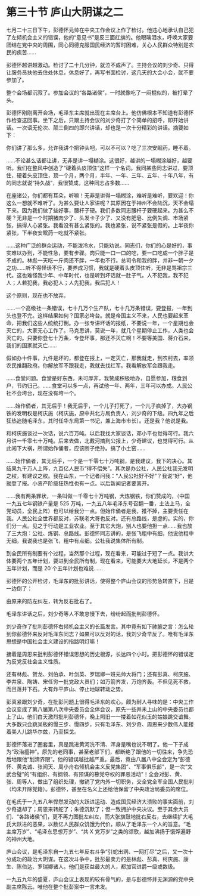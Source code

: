 # 第三十节 庐山大阴谋之二

七月二十三日下午，彭德怀元帅在中央工作会议上作了检讨。他违心地承认自己犯了左倾机会主义的错误，他的“意见书”是反三面红旗的。他眼噙泪水，呼唤大家要团结在党中央的周围，同心同德克服国民经济的暂时困难，关心人民群众特别是农民的疾苦……

彭德怀越讲越激动。检讨了二十几分钟，就泣不成声了。主持会议的刘少奇、只得让服务员扶他去住处休息，休息好了，再写书面检讨，这几天的大会小会，就不要参加了。

整个会场都沉寂了。参加会议的“各路诸侯”，一时就像吃了一闷棍似的，被打晕了头。

彭德怀刚刚离开会场，毛泽东主席就出现在主席台上。他仿佛根本不知道有彭德怀作检查这回事。坐下之后，只跟主持会议的刘少奇打了个简单的招呼，即开始讲话。一次语无伦次、颠三倒四的即兴讲话，却也是一次十分精彩的讲话。摘要如下：

你们讲了那么多，允许我讲个把钟头吧，可以不可以？吃了三次安眠药，睡不着。

……不论甚么话都让讲，无非是讲一塌糊涂。这很好，越讲的一塌糊涂越好，越要听。我们在整风中创造了“硬着头皮顶住”这样一个名词。我同某些同志讲过，要顶住，硬着头皮顶住，顶一个月，两个月，半年、一年、三年、五年、十年八年，有的同志就说“持久战”，我很赞成，这种同志占多数……

在座诸公，你们都有耳朵，听嘛！无非是讲得一塌糊涂，难听是难听，要欢迎！你这么一想就不难听了。为甚么要让人家讲呢？其原因在于神州不会陆沉，天不会塌下来。因为我们做了些好事，腰杆子硬。我们多数同志腰杆子要硬起来。为甚么不硬？无非是一个时期猪肉少了、头发卡子少了、又没有肥皂、比例失调、市场紧张，搞得人心紧张。我看没有甚么紧张的。我也紧张，说不紧张是假的。上半夜你紧张，下半夜安眠药一吃就不紧张。

……这种广泛的群众运动，不能泼冷水，只能劝说。同志们，你们的心是好的，事实难以办到，不能性急，要有步骤。肉只能一口一口的吃，要一口吃成一个胖子是不成的。林彪一天吃一斤肉还不胖，一年也不行。总司令和我的胖，并非一朝一夕之功……听不得怪话不行，要养成习惯，我就是硬着头皮顶住听，无非是骂祖宗三代。这也难怪我少年、中年时代，也是听到坏话就一肚子气。人不犯我，我不犯人；人若犯我，我必犯人；人先犯我，我后犯人！

这个原则，现在也不放弃。

……一个高级社一条错误，七十几万个生产队，七十几万条错误，要登报，一年到头也登不完。这样结果如何？国家必垮台。就是帝国主义不来，人民也要起来革命，把我们这些人统统打倒。办一张专讲坏话的报纸，不要说一年，一个星期也会灭亡的，大家无心工作了。马克思讲，莫说一年，就几个星期停止工作，人类也会灭亡的。只要你登七十万条，专登坏事，那还不灭亡啊！不要等美国、蒋介石来，我们的国家就灭亡……

假如办十件事，九件是坏的，都登在报上，一定灭亡，那我就走，到农村去，率领农民推翻政府。你解放军不跟我走，我就去找红军。我看解放军会跟我走。

……食堂问题。食堂是好东西，未可厚非，我赞成积极地办，自愿参加，粮食到户，节约归己。……食堂可以多一点，再试他一年、两年，三年可以办成。人民公社不会垮台，现在没有垮一个。

……始作俑者，其无后乎！我无后乎，一个儿子打死了，一个儿子疯掉了，大办钢铁的发明权是柯庆施（柯庆施，原中共北方局负责人，刘少奇的下级。四九年之后狂热追随毛泽东，其时任华东局第一书记，兼上海市市长）。还是我？他说是我。

和柯庆施谈过一次话，说六百万吨。以后我找大家谈话，邓小平也觉得可行。我六月讲一千零七十万吨。后来去做，北戴河搞到公报上，少奇建议，也觉得可行。从此闯下大祸，所谓始作俑者，应该断子绝孙。搞了小土窑……

……始作俑者，其无后乎，一个是一千零七十万吨钢，是我建议，我下的决心。其结果九千万人上阵，九百亿人民币“得不偿失”。其次是办公社，人民公社我无发明之权，有建议之权。我在山东，一个记者问我：“人民公社好不好”？我说“好”，他就登了报。小资产阶级狂热性也有一点。以后新闻记者要离开。

……我有两条罪状，一条叫做一千零七十万吨钢，大炼钢铁，你们赞成的，（中国一九五七年钢铁产量是 525 万吨，一九五八年毛泽东号召翻一番，土法上马，全党动员，全民上阵）也可以给我分一点。但始作俑者是我，推不掉，主要责任在我。人民公社全世界都反对，苏联老大哥也反对。还有总路线，是虚的。实的，你们分一点。见之于行动是工业农业。至于其它大炮，别人也要他担一点……我也放了三大炮：公社、炼钢、总路线。彭德怀同志讲的，是张飞粗中有细，他说他粗中无细。我说我也是张飞，粗中有点细。公社我说集体所有制。

到全民所有制要有个过程，当然那个过程，现在看来，可能过于短了一点。我讲大体要两个五年计划，要进到全民所有制，现在看来，可能要大大地延长，不是两个五年计划，而是 20 个五年计划也难说……

彭德怀的公开检讨，毛泽东的批彭讲话，使得整个庐山会议的形势急转直下，且是一边倒了：

由原来的防左纠左，转为反右批右了。

毛泽东讲话之后，刘少奇等人不敢怠慢下去，纷纷起而批判彭德怀。

刘少奇作了批判彭德怀右倾机会主义的长篇发言。其中竟有如下肺腑之言：怎么轮到你彭德怀来反对毛泽东同志？如果可以反对的话，我刘少奇早反了。唯有毛泽东思想是中国社会主义建设的指路明灯嘛！

接着是周恩来批判彭德怀错误思想的历史根源，长达四个小时。把彭德怀的错误定为反党反社会主义性质。

还有林彪、贺龙、刘伯承、叶剑英、罗瑞卿一班元帅大将门；还有彭真、柯庆施、李井泉、陶铸、宋任穷一批党政大员们；如万箭齐发，万炮齐轰。不但见死不救，而且落井下石。大有炸平庐山、停止地球转动之势。

彭真紧跟刘少奇，在批彭问题上很得毛泽东的欢心。颇为耐人寻味的是：中央工作会议变成了第八届第八次中央委员会全体会议，原先一些并未上山的中央委员也都上了山。他们白天激烈批判彭德怀，晚上照旧一一搂着如花似玉的姑娘跳交谊舞。大多数只会跳呆板的慢三步、慢四步，只有毛泽东、刘少奇、周恩来少数伟人能搂着美人儿跳华尔兹，乃至探戈。

彭德怀落进了圈套里，真是跳进黄河洗不清、浑身是嘴也说不明了。他一下子成为“政治瘟神”。原先的老同事，甚至老部下们，都断绝了跟他的一切往来，争先恐后地跟他“划清界限”。他的错误越批越严重。最后，竟由八届八中全会定为“彭德怀、黄克诚、张闻天、周小舟右倾机会主义反党集团”、“军事俱乐部”，是一次“文武合璧”的“有组织、有纲领、有预谋的篡党夺权的罪恶活动”！全会对彭、黄、张、周等人，做出了组织处理，撤销了党内外一切职务，交全党全军全国人民批判（均未开除党籍）。彭德怀，甚至在名义上还给他保留了中央政治局委员的席位。

在毛氏于一九五八年悍然发动的大跃进运动、造成国民经济大溃败的事实面前，刘少奇退却了；周恩来转舵了；朱德沉默了；但一致拥护中央决议。至于其余大员们、“各路诸侯”们，更不再力图批左纠左，而大张旗鼓地批右反右，去继续扩大毛氏大跃进的恶果，以数亿人民群众饥饿为代价，顺从了毛泽东一个人的旨意。“毛主席万岁”、“毛泽东思想万岁”、“共 X 党万岁”之类的颂歌，越加沸扬于饿殍遍野的神州大地。

庐山会议，是毛泽东自一九五七年反右斗争“引蛇出洞、一网打尽”之后，又一次十分成功的政治大阴谋。在这次斗争中，批彭最卖力的是林彪、彭真、柯庆施、康生、陈伯达、罗瑞卿诸人。他们是获益最大的人，都加官进爵一级或数级。

一九五九年的盛夏，庐山会议上表现的较有骨气的，是与彭德怀并无渊源的党中央副主席陈云。唯他在整个批彭案中一言未发。
